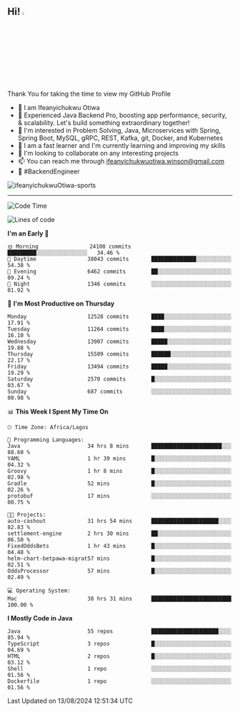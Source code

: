 <!-- BLOG-POST-LIST:START --><!-- BLOG-POST-LIST:END -->

## Hi! <img src="https://media.giphy.com/media/hvRJCLFzcasrR4ia7z/giphy.gif" width="4%"> 

Thank You for taking the time to view my GitHub Profile

- 👋 I am Ifeanyichukwu Otiwa
- 🚀 Experienced Java Backend Pro, boosting app performance, security, & scalability. Let's build something extraordinary together!
- 👀 I'm interested in Problem Solving, Java, Microservices with Spring, Spring Boot, MySQL, gRPC, REST, Kafka, git, Docker, and Kubernetes
- 🌱 I am a fast learner and I'm currently learning and improving my skills
- 💞️ I'm looking to collaborate on any interesting projects
- 📫 You can reach me through ifeanyichukwuotiwa.winson@gmail.com
- 🚀 #BackendEngineer

<p align="left" marginTop="10px"> <img src="https://komarev.com/ghpvc/?username=ifeanyichukwuOtiwa-sports&label=Profile%20views&color=0e75b6&style=for-the-badge" alt="ifeanyichukwuOtiwa-sports" /> </p>

***

<!--START_SECTION:waka-->
![Code Time](http://img.shields.io/badge/Code%20Time-2%2C778%20hrs%2055%20mins-blue)

![Lines of code](https://img.shields.io/badge/From%20Hello%20World%20I%27ve%20Written-16.5%20million%20lines%20of%20code-blue)

**I'm an Early 🐤** 

```text
🌞 Morning                24108 commits       █████████░░░░░░░░░░░░░░░░   34.46 % 
🌆 Daytime                38043 commits       ██████████████░░░░░░░░░░░   54.38 % 
🌃 Evening                6462 commits        ██░░░░░░░░░░░░░░░░░░░░░░░   09.24 % 
🌙 Night                  1346 commits        ░░░░░░░░░░░░░░░░░░░░░░░░░   01.92 % 
```
📅 **I'm Most Productive on Thursday** 

```text
Monday                   12528 commits       ████░░░░░░░░░░░░░░░░░░░░░   17.91 % 
Tuesday                  11264 commits       ████░░░░░░░░░░░░░░░░░░░░░   16.10 % 
Wednesday                13907 commits       █████░░░░░░░░░░░░░░░░░░░░   19.88 % 
Thursday                 15509 commits       ██████░░░░░░░░░░░░░░░░░░░   22.17 % 
Friday                   13494 commits       █████░░░░░░░░░░░░░░░░░░░░   19.29 % 
Saturday                 2570 commits        █░░░░░░░░░░░░░░░░░░░░░░░░   03.67 % 
Sunday                   687 commits         ░░░░░░░░░░░░░░░░░░░░░░░░░   00.98 % 
```


📊 **This Week I Spent My Time On** 

```text
🕑︎ Time Zone: Africa/Lagos

💬 Programming Languages: 
Java                     34 hrs 8 mins       ██████████████████████░░░   88.60 % 
YAML                     1 hr 39 mins        █░░░░░░░░░░░░░░░░░░░░░░░░   04.32 % 
Groovy                   1 hr 8 mins         █░░░░░░░░░░░░░░░░░░░░░░░░   02.98 % 
Gradle                   52 mins             █░░░░░░░░░░░░░░░░░░░░░░░░   02.26 % 
protobuf                 17 mins             ░░░░░░░░░░░░░░░░░░░░░░░░░   00.75 % 

🐱‍💻 Projects: 
auto-cashout             31 hrs 54 mins      █████████████████████░░░░   82.83 % 
settlement-engine        2 hrs 30 mins       ██░░░░░░░░░░░░░░░░░░░░░░░   06.50 % 
FixedOddsBets            1 hr 43 mins        █░░░░░░░░░░░░░░░░░░░░░░░░   04.48 % 
helm-chart-betpawa-migrat57 mins             █░░░░░░░░░░░░░░░░░░░░░░░░   02.51 % 
OddsProcessor            57 mins             █░░░░░░░░░░░░░░░░░░░░░░░░   02.49 % 

💻 Operating System: 
Mac                      38 hrs 31 mins      █████████████████████████   100.00 % 
```

**I Mostly Code in Java** 

```text
Java                     55 repos            █████████████████████░░░░   85.94 % 
TypeScript               3 repos             █░░░░░░░░░░░░░░░░░░░░░░░░   04.69 % 
HTML                     2 repos             █░░░░░░░░░░░░░░░░░░░░░░░░   03.12 % 
Shell                    1 repo              ░░░░░░░░░░░░░░░░░░░░░░░░░   01.56 % 
Dockerfile               1 repo              ░░░░░░░░░░░░░░░░░░░░░░░░░   01.56 % 
```




 Last Updated on 13/08/2024 12:51:34 UTC
<!--END_SECTION:waka-->

<!--
<p align="center">
![trophy](https://github-profile-trophy.vercel.app/?username=ifeanyichukwuOtiwa-sports&theme=onedark) (https://github.com/ryo-ma/github-profile-trophy)
</p>
-->

<!---
ifeanyi-otiwa/ifeanyi-otiwa is a ✨ special ✨ repository because its `README.md` (this file) appears on your GitHub profile.
You can click the Preview link to take a look at your changes.
--->
